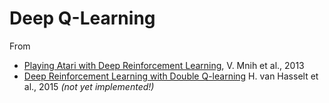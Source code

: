 # Deep Q-Learning

From 
* [Playing Atari with Deep Reinforcement Learning](https://www.cs.toronto.edu/~vmnih/docs/dqn.pdf), V. Mnih et al., 2013
* [Deep Reinforcement Learning with Double Q-learning](https://arxiv.org/pdf/1509.06461.pdf) H. van Hasselt et al., 2015 _(not yet implemented!)_
